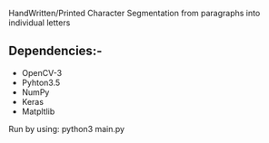 HandWritten/Printed Character Segmentation from paragraphs into individual letters

<h2>Dependencies:-</h2>
<ul>
<li>OpenCV-3</li>
<li>Pyhton3.5</li>
<li>NumPy</li>
<li>Keras</li>
<li>Matpltlib</li>
</ul>

Run by using:
python3 main.py
